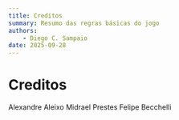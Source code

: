 ```yaml
---
title: Creditos
summary: Resumo das regras básicas do jogo
authors:
    - Diego C. Sampaio
date: 2025-09-28
---
```


# Creditos

Alexandre Aleixo
Midrael Prestes
Felipe Becchelli